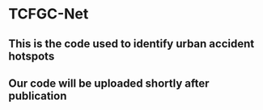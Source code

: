# TCFGC-Net
## This is the code used to identify urban accident hotspots
## Our code will be uploaded shortly after publication
